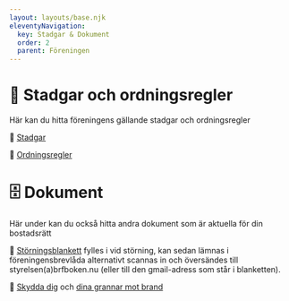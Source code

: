 ```yaml
---
layout: layouts/base.njk
eleventyNavigation:
  key: Stadgar & Dokument
  order: 2
  parent: Föreningen
---
```

# 📜 Stadgar och ordningsregler

Här kan du hitta föreningens gällande stadgar och ordningsregler

🔗 [Stadgar](/pdf/Stadgar.pdf) 

🔗 [Ordningsregler](/pdf/Ordningsregler-Bostadsrätt.pdf)

# 🗄️ Dokument

Här under kan du också hitta andra dokument som är aktuella för din bostadsrätt

🔗 [Störningsblankett](/pdf/BrfBoken-Störningsblankett.pdf) fylles i vid störning, kan sedan lämnas i föreningensbrevlåda alternativt scannas in och översändes till styrelsen(a)brfboken.nu (eller till den gmail-adress som står i blanketten).


🔗 [Skydda dig](/pdf/skydda-dig-mot-brand-hemma.pdf) och [dina grannar mot brand](/pdf/skydda-dig-och-dina-grannar-mot-brand.pdf)

